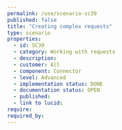 ```yaml
---
permalink: /use/scenario-sc39
published: false
title: "Creating complex requests"
type: scenario
properties:
  - id: SC39
  - category: Working with requests
  - description:
  - customer: All
  - component: Connector
  - level: Advanced
  - implementation status: DONE
  - documentation status: OPEN
  - published:
  - link to lucid:
require:
required_by:
---
```

